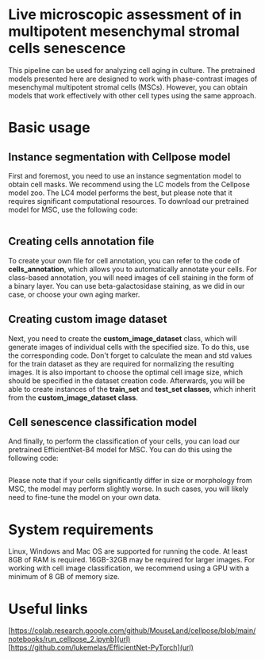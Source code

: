 # Live microscopic assessment of in multipotent mesenchymal stromal cells senescence 

This pipeline can be used for analyzing cell aging in culture. The pretrained models presented here are designed to work with phase-contrast images of mesenchymal multipotent stromal cells (MSCs). However, you can obtain models that work effectively with other cell types using the same approach.

# Basic usage
## Instance segmentation with Cellpose model
First and foremost, you need to use an instance segmentation model to obtain cell masks. We recommend using the LC models from the Cellpose model zoo. The LC4 model performs the best, but please note that it requires significant computational resources. To download our pretrained model for MSC, use the following code:

```python

```

## Creating cells annotation file
To create your own file for cell annotation, you can refer to the code of **cells_annotation**, which allows you to automatically annotate your cells. For class-based annotation, you will need images of cell staining in the form of a binary layer. You can use beta-galactosidase staining, as we did in our case, or choose your own aging marker.

## Creating custom image dataset
Next, you need to create the **custom_image_dataset** class, which will generate images of individual cells with the specified size. To do this, use the corresponding code. Don't forget to calculate the mean and std values for the train dataset as they are required for normalizing the resulting images. It is also important to choose the optimal cell image size, which should be specified in the dataset creation code. Afterwards, you will be able to create instances of the **train_set** and **test_set classes**, which inherit from the **custom_image_dataset class**.

## Cell senescence classification model
And finally, to perform the classification of your cells, you can load our pretrained EfficientNet-B4 model for MSC. You can do this using the following code:

```python

```
Please note that if your cells significantly differ in size or morphology from MSC, the model may perform slightly worse. In such cases, you will likely need to fine-tune the model on your own data.

# System requirements
Linux, Windows and Mac OS are supported for running the code. At least 8GB of RAM is required. 16GB-32GB may be required for larger images. For working with cell image classification, we recommend using a GPU with a minimum of 8 GB of memory size.

# Useful links 
[https://colab.research.google.com/github/MouseLand/cellpose/blob/main/notebooks/run_cellpose_2.ipynb](url)
[https://github.com/lukemelas/EfficientNet-PyTorch](url)
